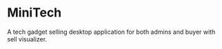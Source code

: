 # MiniTech
A tech gadget selling desktop application for both admins and buyer with sell visualizer.
